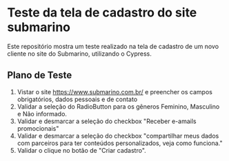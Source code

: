 # Teste da tela de cadastro do site submarino

Este repositório mostra um teste realizado na tela de cadastro de um novo cliente no site do Submarino, utilizando o Cypress.

Plano de Teste
-
1. Vistar o site https://www.submarino.com.br/ e preencher os campos obrigatórios, dados pessoais e de contato
2. Validar a seleção do RadioButton para os gêneros Feminino, Masculino e Não informado.
3. Validar e desmarcar a seleção do checkbox "Receber e-amails promocionais"
4. Validar e desmarcar a seleção do checkbox "compartilhar meus dados com parceiros para ter conteúdos personalizados, veja como funciona."
5. Validar o clique no botão de "Criar cadastro".
